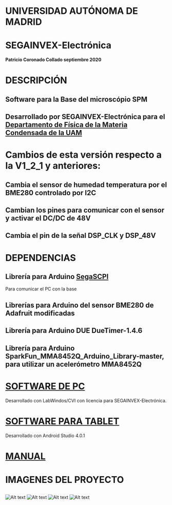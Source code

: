 # UNIVERSIDAD AUTÓNOMA DE MADRID
# SEGAINVEX-Electrónica
**Patricio Coronado Collado septiembre 2020**
# DESCRIPCIÓN
## Software para la Base del microscópio SPM 
## Desarrollado por SEGAINVEX-Electrónica para el [Departamento de Física de la Materia Condensada de la UAM](https://www.fmc.uam.es/research/nano-spm-lab/)

# Cambios de esta versión respecto a la V1_2_1 y anteriores:
## Cambia el sensor de humedad temperatura por el BME280 controlado por I2C
## Cambian los pines para comunicar con el sensor y activar el DC/DC de 48V
## Cambia el pin de la señal DSP_CLK y DSP_48V

## 
# DEPENDENCIAS

## Librería para Arduino [SegaSCPI](https://github.com/PatricioCoronado/SegaSCPI)

 Para comunicar el PC con la base
## Librerías para Arduino del sensor BME280 de Adafruit modificadas

## Librería para Arduino DUE DueTimer-1.4.6

## Librería para Arduino SparkFun_MMA8452Q_Arduino_Library-master, para utilizar un acelerómetro MMA8452Q 

# [SOFTWARE DE PC](https://github.com/PatricioCoronado/Base-SPM-CVI)
Desarrollado con LabWindos/CVI con licencia para SEGAINVEX-Electrónica.

# [SOFTWARE PARA TABLET](https://github.com/PatricioCoronado/Base-SPM-tablet)
Desarrollado con Android Studio 4.0.1

# [MANUAL](https://github.com/PatricioCoronado/Base-SPM-Arduino-DUE/blob/V1_3/ficheros/Manual.pdf)
## 
# IMAGENES DEL PROYECTO
##
![Alt text](https://github.com/PatricioCoronado/Base-SPM-Arduino-DUE-V1.2/blob/V1_3/ficheros/imagen1.png "Optional title")
![Alt text](https://github.com/PatricioCoronado/Base-SPM-Arduino-DUE-V1.2/blob/V1_3/ficheros/imagen2.png "Optional title")
![Alt text](https://github.com/PatricioCoronado/Base-SPM-Arduino-DUE-V1.2/blob/V1_3/ficheros/imagen4.png "Optional title")
![Alt text](https://github.com/PatricioCoronado/Base-SPM-Arduino-DUE-V1.2/blob/V1_3/ficheros/imagen3.png "Optional title")
